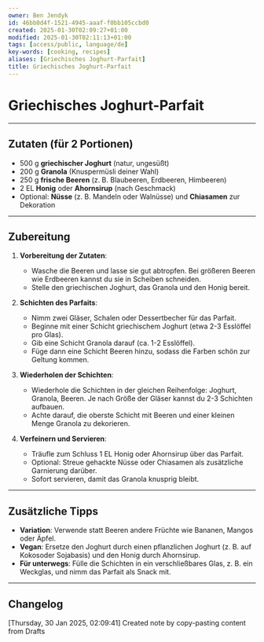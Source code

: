 ```yaml
---
owner: Ben Jendyk
id: 46bb0d4f-1521-4945-aaaf-f0bb105ccbd0
created: 2025-01-30T02:09:27+01:00
modified: 2025-01-30T02:11:13+01:00
tags: [access/public, language/de]
key-words: [cooking, recipes]
aliases: [Griechisches Joghurt-Parfait]
title: Griechisches Joghurt-Parfait
---
```


# Griechisches Joghurt-Parfait

---

## Zutaten (für 2 Portionen)

- 500 g **griechischer Joghurt** (natur, ungesüßt)
- 200 g **Granola** (Knuspermüsli deiner Wahl)
- 250 g **frische Beeren** (z. B. Blaubeeren, Erdbeeren, Himbeeren)
- 2 EL **Honig** oder **Ahornsirup** (nach Geschmack)
- Optional: **Nüsse** (z. B. Mandeln oder Walnüsse) und **Chiasamen** zur Dekoration

---

## Zubereitung

1. **Vorbereitung der Zutaten**:
	- Wasche die Beeren und lasse sie gut abtropfen. Bei größeren Beeren wie Erdbeeren kannst du sie in Scheiben schneiden.
	- Stelle den griechischen Joghurt, das Granola und den Honig bereit.

2. **Schichten des Parfaits**:
	- Nimm zwei Gläser, Schalen oder Dessertbecher für das Parfait.
	- Beginne mit einer Schicht griechischem Joghurt (etwa 2-3 Esslöffel pro Glas).
	- Gib eine Schicht Granola darauf (ca. 1-2 Esslöffel).
	- Füge dann eine Schicht Beeren hinzu, sodass die Farben schön zur Geltung kommen.

3. **Wiederholen der Schichten**:
	- Wiederhole die Schichten in der gleichen Reihenfolge: Joghurt, Granola, Beeren. Je nach Größe der Gläser kannst du 2-3 Schichten aufbauen.
	- Achte darauf, die oberste Schicht mit Beeren und einer kleinen Menge Granola zu dekorieren.

4. **Verfeinern und Servieren**:
	- Träufle zum Schluss 1 EL Honig oder Ahornsirup über das Parfait.
	- Optional: Streue gehackte Nüsse oder Chiasamen als zusätzliche Garnierung darüber.
	- Sofort servieren, damit das Granola knusprig bleibt.

---

## Zusätzliche Tipps

- **Variation**: Verwende statt Beeren andere Früchte wie Bananen, Mangos oder Äpfel.
- **Vegan**: Ersetze den Joghurt durch einen pflanzlichen Joghurt (z. B. auf Kokosoder Sojabasis) und den Honig durch Ahornsirup.
- **Für unterwegs**: Fülle die Schichten in ein verschließbares Glas, z. B. ein Weckglas, und nimm das Parfait als Snack mit.

---

## Changelog

[Thursday, 30 Jan 2025, 02:09:41] Created note by copy-pasting content from Drafts
